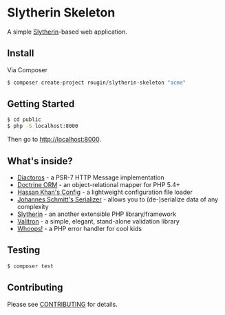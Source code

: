 # Slytherin Skeleton

A simple [Slytherin](https://github.com/rougin/slytherin)-based web application.

## Install

Via Composer

``` bash
$ composer create-project rougin/slytherin-skeleton "acme"
```

## Getting Started

``` bash
$ cd public
$ php -S localhost:8000
```

Then go to [http://localhost:8000](http://localhost:8000).

## What's inside?

* [Diactoros](https://github.com/zendframework/zend-diactoros) - a PSR-7 HTTP Message implementation
* [Doctrine ORM](http://www.doctrine-project.org/projects/orm.html) - an object-relational mapper for PHP 5.4+
* [Hassan Khan's Config](https://github.com/hassankhan/config) - a lightweight configuration file loader
* [Johannes Schmitt's Serializer](http://jmsyst.com/libs/serializer) - allows you to (de-)serialize data of any complexity
* [Slytherin](https://github.com/rougin/slytherin) - an another extensible PHP library/framework
* [Valitron](http://vancelucas.com/blog/valitron-the-simple-validation-library-that-doesnt-suck) - a simple, elegant, stand-alone validation library
* [Whoops!](https://filp.github.io/whoops) - a PHP error handler for cool kids

## Testing

``` bash
$ composer test
```

## Contributing

Please see [CONTRIBUTING](CONTRIBUTING.md) for details.